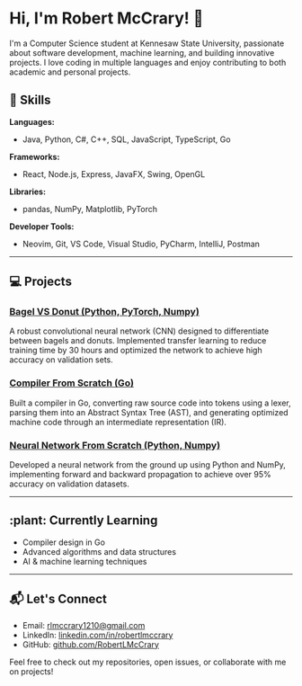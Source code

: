 # Hi, I'm Robert McCrary! :wave:

I'm a Computer Science student at Kennesaw State University, passionate about software development, machine learning, and building innovative projects. I love coding in multiple languages and enjoy contributing to both academic and personal projects.

## :rocket: Skills

**Languages:**
- Java, Python, C\#, C++, SQL, JavaScript, TypeScript, Go

**Frameworks:**
- React, Node.js, Express, JavaFX, Swing, OpenGL

**Libraries:**
- pandas, NumPy, Matplotlib, PyTorch

**Developer Tools:**
- Neovim, Git, VS Code, Visual Studio, PyCharm, IntelliJ, Postman

---

## :computer: Projects

### [Bagel VS Donut (Python, PyTorch, Numpy)](https://github.com/RobertLMcCrary)
A robust convolutional neural network (CNN) designed to differentiate between bagels and donuts. Implemented transfer learning to reduce training time by 30 hours and optimized the network to achieve high accuracy on validation sets.

### [Compiler From Scratch (Go)](https://github.com/RobertLMcCrary)
Built a compiler in Go, converting raw source code into tokens using a lexer, parsing them into an Abstract Syntax Tree (AST), and generating optimized machine code through an intermediate representation (IR).

### [Neural Network From Scratch (Python, Numpy)](https://github.com/RobertLMcCrary)
Developed a neural network from the ground up using Python and NumPy, implementing forward and backward propagation to achieve over 95% accuracy on validation datasets.

---

## :plant: Currently Learning
- Compiler design in Go
- Advanced algorithms and data structures
- AI & machine learning techniques

---

## :mailbox_with_mail: Let's Connect
- Email: [rlmccrary1210@gmail.com](mailto:rlmccrary1210@gmail.com)
- LinkedIn: [linkedin.com/in/robertlmccrary](https://www.linkedin.com/in/robertlmccrary)
- GitHub: [github.com/RobertLMcCrary](https://github.com/RobertLMcCrary)

Feel free to check out my repositories, open issues, or collaborate with me on projects!
